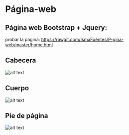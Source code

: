 # Página-web

Página web Bootstrap + Jquery:
------------------------------------------------------------------------------------------------------------------------------------------

probar la página:
https://rawgit.com/IsmaFuentes/P-gina-web/master/home.html

Cabecera
------------------------------------------------------------------------------------------------------------------------------------------
![alt text](https://rawgit.com/IsmaFuentes/P-gina-web/master/capturas%20pweb/1.PNG)


Cuerpo
------------------------------------------------------------------------------------------------------------------------------------------
![alt text](https://raw.githubusercontent.com/IsmaFuentes/P-gina-web/master/capturas%20pweb/2.PNG)


Pie de página
------------------------------------------------------------------------------------------------------------------------------------------
![alt text](https://rawgit.com/IsmaFuentes/P-gina-web/master/capturas%20pweb/6.PNG)

